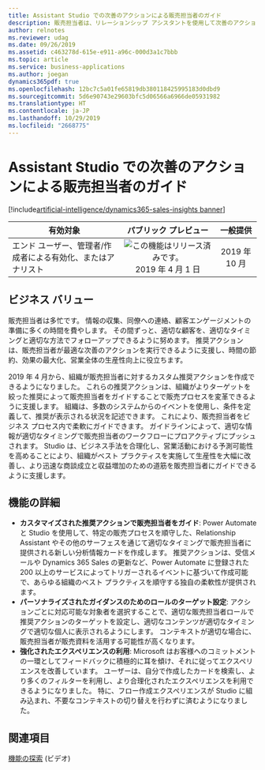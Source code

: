 ```yaml
---
title: Assistant Studio での次善のアクションによる販売担当者のガイド
description: 販売担当者は、リレーションシップ アシスタントを使用して次善のアクションを見つけることができます。 Assistant Studio を使用することで、組織はビジネス ニーズに合わせてこれらのアクションを調整できます。 この機能は、2019 年リリース ウェーブ 2 で一般提供されます。
author: relnotes
ms.reviewer: udag
ms.date: 09/26/2019
ms.assetid: c463278d-615e-e911-a96c-000d3a1c7bbb
ms.topic: article
ms.service: business-applications
ms.author: joegan
dynamics365pdf: true
ms.openlocfilehash: 12bc7c5a01fe65819db380118425995183d0dbd9
ms.sourcegitcommit: 5d6e90743e29603bfc5d06566a6966de05931982
ms.translationtype: HT
ms.contentlocale: ja-JP
ms.lasthandoff: 10/29/2019
ms.locfileid: "2668775"
---
```

# <a name="guide-sellers-with-next-best-actions-through-the-assistant-studio"></a>Assistant Studio での次善のアクションによる販売担当者のガイド
[!include[artificial-intelligence/dynamics365-sales-insights banner](../includes/artificial-intelligence/dynamics365-sales-insights.md)]

| 有効対象    |  パブリック プレビュー | 一般提供 | 
| ---------- | :----------: |:----------: |
|エンド ユーザー、管理者/作成者による有効化、またはアナリスト|![この機能はリリース済みです。](/dynamics365-release-plan/media/green-checkmark.png "この機能はリリース済みです。") 2019 年 4 月 1 日| 2019 年 10 月|


## <a name="business-value"></a>ビジネス バリュー
<!-- bv start -->
販売担当者は多忙です。 情報の収集、同僚への連絡、顧客エンゲージメントの準備に多くの時間を費やします。 その間ずっと、適切な顧客を、適切なタイミングと適切な方法でフォローアップできるように努めます。 推奨アクションは、販売担当者が最適な次善のアクションを実行できるように支援し、時間の節約、効果の最大化、営業全体の生産性向上に役立ちます。

2019 年 4 月から、組織が販売担当者に対するカスタム推奨アクションを作成できるようになりました。 これらの推奨アクションは、組織がよりターゲットを絞った推奨によって販売担当者をガイドすることで販売プロセスを変革できるように支援します。 組織は、多数のシステムからのイベントを使用し、条件を定義して、推奨が表示される状況を記述できます。 これにより、販売担当者をビジネス プロセス内で柔軟にガイドできます。 ガイドラインによって、適切な情報が適切なタイミングで販売担当者のワークフローにプロアクティブにプッシュされます。 Studio は、ビジネス手法を合理化し、営業活動における予測可能性を高めることにより、組織がベスト プラクティスを実施して生産性を大幅に改善し、より迅速な商談成立と収益増加のための道筋を販売担当者にガイドできるように支援します。
<!-- bv end -->



## <a name="feature-details"></a>機能の詳細
<!--feature detail start -->
- **カスタマイズされた推奨アクションで販売担当者をガイド**: Power Automate と Studio を使用して、特定の販売プロセスを順守した、Relationship Assistant やその他のサーフェスを通じて適切なタイミングで販売担当者に提供される新しい分析情報カードを作成します。 推奨アクションは、受信メールや Dynamics 365 Sales の更新など、Power Automate に登録された 200 以上のサービスによってトリガーされるイベントに基づいて作成可能で、あらゆる組織のベスト プラクティスを順守する独自の柔軟性が提供されます。
- **パーソナライズされたガイダンスのためのロールのターゲット設定**: アクションごとに対応可能な対象者を選択することで、適切な販売担当者ロールで推奨アクションのターゲットを設定し、適切なコンテンツが適切なタイミングで適切な個人に表示されるようにします。 コンテキストが適切な場合に、販売担当者が販売資料を活用する可能性が高くなります。
- **強化されたエクスペリエンスの利用**: Microsoft はお客様へのコミットメントの一環としてフィードバックに積極的に耳を傾け、それに従ってエクスペリエンスを改善しています。 ユーザーは、自分で作成したカードを検索し、より多くのフィルターを利用し、より合理化されたエクスペリエンスを利用できるようになりました。 特に、フロー作成エクスペリエンスが Studio に組み込まれ、不要なコンテキストの切り替えを行わずに済むようになりました。
<!--feature detail end -->










## <a name="see-also"></a>関連項目
[機能の探索](https://aka.ms/ROGSI19RW2ROV2) (ビデオ)
